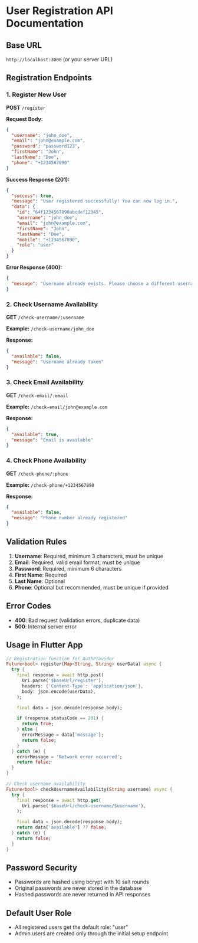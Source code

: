 # User Registration API Documentation

## Base URL

`http://localhost:3000` (or your server URL)

## Registration Endpoints

### 1. Register New User

**POST** `/register`

**Request Body:**

```json
{
  "username": "john_doe",
  "email": "john@example.com",
  "password": "password123",
  "firstName": "John",
  "lastName": "Doe",
  "phone": "+1234567890"
}
```

**Success Response (201):**

```json
{
  "success": true,
  "message": "User registered successfully! You can now log in.",
  "data": {
    "id": "64f1234567890abcdef12345",
    "username": "john_doe",
    "email": "john@example.com",
    "firstName": "John",
    "lastName": "Doe",
    "mobile": "+1234567890",
    "role": "user"
  }
}
```

**Error Response (400):**

```json
{
  "message": "Username already exists. Please choose a different username."
}
```

### 2. Check Username Availability

**GET** `/check-username/:username`

**Example:** `/check-username/john_doe`

**Response:**

```json
{
  "available": false,
  "message": "Username already taken"
}
```

### 3. Check Email Availability

**GET** `/check-email/:email`

**Example:** `/check-email/john@example.com`

**Response:**

```json
{
  "available": true,
  "message": "Email is available"
}
```

### 4. Check Phone Availability

**GET** `/check-phone/:phone`

**Example:** `/check-phone/+1234567890`

**Response:**

```json
{
  "available": false,
  "message": "Phone number already registered"
}
```

## Validation Rules

1. **Username**: Required, minimum 3 characters, must be unique
2. **Email**: Required, valid email format, must be unique
3. **Password**: Required, minimum 6 characters
4. **First Name**: Required
5. **Last Name**: Optional
6. **Phone**: Optional but recommended, must be unique if provided

## Error Codes

- **400**: Bad request (validation errors, duplicate data)
- **500**: Internal server error

## Usage in Flutter App

```dart
// Registration function for AuthProvider
Future<bool> register(Map<String, String> userData) async {
  try {
    final response = await http.post(
      Uri.parse('$baseUrl/register'),
      headers: {'Content-Type': 'application/json'},
      body: json.encode(userData),
    );

    final data = json.decode(response.body);

    if (response.statusCode == 201) {
      return true;
    } else {
      errorMessage = data['message'];
      return false;
    }
  } catch (e) {
    errorMessage = 'Network error occurred';
    return false;
  }
}

// Check username availability
Future<bool> checkUsernameAvailability(String username) async {
  try {
    final response = await http.get(
      Uri.parse('$baseUrl/check-username/$username'),
    );

    final data = json.decode(response.body);
    return data['available'] ?? false;
  } catch (e) {
    return false;
  }
}
```

## Password Security

- Passwords are hashed using bcrypt with 10 salt rounds
- Original passwords are never stored in the database
- Hashed passwords are never returned in API responses

## Default User Role

- All registered users get the default role: "user"
- Admin users are created only through the initial setup endpoint
